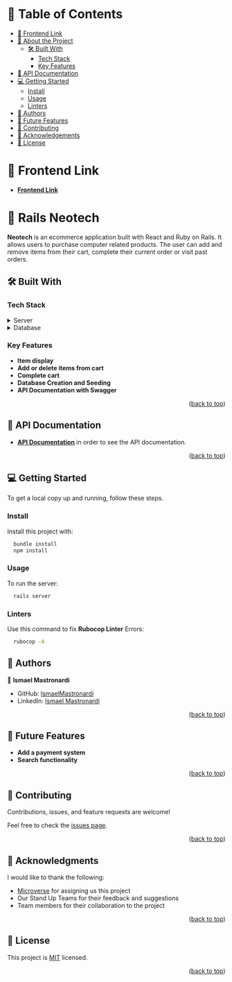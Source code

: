 <a name="readme-top"></a>

<!-- TABLE OF CONTENTS -->

# 📗 Table of Contents

- [📖 Frontend Link](#frontend-link)
- [📖 About the Project](#about-project)
  - [🛠 Built With](#built-with)
    - [Tech Stack](#tech-stack)
    - [Key Features](#key-features)
- [📖 API Documentation](#api-documentation)
- [💻 Getting Started](#getting-started)
  - [Install](#install)
  - [Usage](#usage)
  - [Linters](#linters)
- [👥 Authors](#authors)
- [🔭 Future Features](#future-features)
- [🤝 Contributing](#contributing)
- [🙏 Acknowledgements](#acknowledgements)
- [📝 License](#license)

<!-- FRONTEND LINK -->

# 📖 Frontend Link <a name="frontend-link"></a>

- [**Frontend Link**](https://github.com/IsmaelMastronardi/neotech-front)

<!-- PROJECT DESCRIPTION -->

# 📖 Rails Neotech <a name="about-project"></a>

**Neotech** is an ecommerce application built with React and Ruby on Rails. It allows users to purchase computer related products. The user can add and remove items from their cart, complete their current order or visit past orders.

## 🛠 Built With <a name="built-with"></a>

### Tech Stack <a name="tech-stack"></a>

<details>
  <summary>Server</summary>
  <ul>
    <li><a href="https://rubyonrails.org/">Ruby on Rails</a></li>
  </ul>
</details>

<details>
<summary>Database</summary>
  <ul>
    <li><a href="https://www.postgresql.org/">PostgreSQL</a></li>
  </ul>
</details>

<!-- Features -->

### Key Features <a name="key-features"></a>

- **Item display**
- **Add or delete items from cart**
- **Complete cart**
- **Database Creation and Seeding**
- **API Documentation with Swagger**

<p align="right">(<a href="#readme-top">back to top</a>)</p>

<!-- API Documentation -->

## 📖 API Documentation <a name="api-documentation"></a>

- [**API Documentation**](https://neotech-back.onrender.com/api-docs/index.html) in order to see the API documentation.

<p align="right">(<a href="#readme-top">back to top</a>)</p>

<!-- GETTING STARTED -->

## 💻 Getting Started <a name="getting-started"></a>

To get a local copy up and running, follow these steps.

### Install <a name="install"></a>

Install this project with:

```sh
  bundle install
  npm install
```

### Usage <a name="usage"></a>

To run the server:

```sh
  rails server
```

### Linters <a name="linters"></a>

Use this command to fix **Rubocop Linter** Errors:

```sh
  rubocop -A
```

<!-- AUTHORS -->

## 👥 Authors <a name="authors"></a>

👤 **Ismael Mastronardi**

- GitHub: [IsmaelMastronardi](https://github.com/IsmaelMastronardi)
- LinkedIn: [Ismael Mastronardi](https://www.linkedin.com/in/ismael-mastronardi-361873271/)

<p align="right">(<a href="#readme-top">back to top</a>)</p>

<!-- FUTURE FEATURES -->

## 🔭 Future Features <a name="future-features"></a>

- **Add a payment system**
- **Search functionality**

<p align="right">(<a href="#readme-top">back to top</a>)</p>

<!-- CONTRIBUTING -->

## 🤝 Contributing <a name="contributing"></a>

Contributions, issues, and feature requests are welcome!

Feel free to check the [issues page](https://github.com/IsmaelMastronardi/NeoTech-back/issues).

<p align="right">(<a href="#readme-top">back to top</a>)</p>

<!-- ACKNOWLEDGEMENTS -->

## 🙏 Acknowledgments <a name="acknowledgements"></a>

I would like to thank the following:

- [Microverse](https://www.microverse.org/) for assigning us this project
- Our Stand Up Teams for their feedback and suggestions
- Team members for their collaboration to the project

<p align="right">(<a href="#readme-top">back to top</a>)</p>

<!-- LICENSE -->

## 📝 License <a name="license"></a>

This project is [MIT](./LICENSE.md) licensed.

<p align="right">(<a href="#readme-top">back to top</a>)</p>

